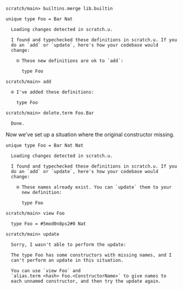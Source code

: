 ``` ucm :hide
scratch/main> builtins.merge lib.builtin
```

``` unison
unique type Foo = Bar Nat
```

``` ucm :added-by-ucm
  Loading changes detected in scratch.u.

  I found and typechecked these definitions in scratch.u. If you
  do an `add` or `update`, here's how your codebase would
  change:

    ⍟ These new definitions are ok to `add`:
    
      type Foo
```

``` ucm
scratch/main> add

  ⍟ I've added these definitions:

    type Foo

scratch/main> delete.term Foo.Bar

  Done.
```

Now we've set up a situation where the original constructor missing.

``` unison
unique type Foo = Bar Nat Nat
```

``` ucm :added-by-ucm
  Loading changes detected in scratch.u.

  I found and typechecked these definitions in scratch.u. If you
  do an `add` or `update`, here's how your codebase would
  change:

    ⍟ These names already exist. You can `update` them to your
      new definition:
    
      type Foo
```

``` ucm :error
scratch/main> view Foo

  type Foo = #5mod0n8ps2#0 Nat

scratch/main> update

  Sorry, I wasn't able to perform the update:

  The type Foo has some constructors with missing names, and I
  can't perform an update in this situation.

  You can use `view Foo` and
  `alias.term <hash> Foo.<ConstructorName>` to give names to
  each unnamed constructor, and then try the update again.
```
